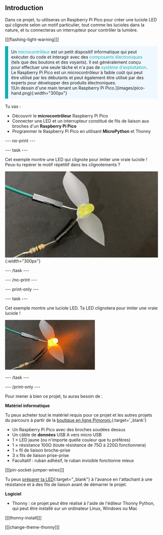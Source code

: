 ## Introduction

Dans ce projet, tu utiliseras un Raspberry Pi Pico pour créer une luciole LED qui clignote selon un motif particulier, tout comme les lucioles dans la nature, et tu connecteras un interrupteur pour contrôler la lumière.

[[[flashing-light-warning]]]

<div style='border-left: solid; border-width:10px; border-color: #0faeb0; background-color: aliceblue; padding: 10px;display: flex; flex-wrap: wrap'>
<div style="flex-basis: 200px; flex-grow: 1; margin-right: 15px;">
Un <span style="color: #0faeb0">microcontrôleur</span> est un petit dispositif informatique qui peut exécuter du code et interagir avec des <span style="color: #0faeb0">composants électroniques</span> (tels que des boutons et des voyants). Il est généralement conçu pour effectuer une seule tâche et n'a pas de <span style="color: #0faeb0">système d'exploitation</span>. 
Le Raspberry Pi Pico est un microcontrôleur à faible coût qui peut être utilisé par les débutants et peut également être utilisé par des experts pour développer des produits électroniques.
</div>
<div>
![Un dessin d'une main tenant un Raspberry Pi Pico.](images/pico-hand.png){:width="300px"}
</div>
</div>

<br/>
Tu vas :

+ Découvrir le **microcontrôleur** Raspberry Pi Pico
+ Connecter une LED et un interrupteur constitué de fils de liaison aux broches d'un **Raspberry Pi Pico**
+ Programmer le Raspberry Pi Pico en utilisant **MicroPython** et Thonny

--- no-print ---

--- task ---

Cet exemple montre une LED qui clignote pour imiter une vraie luciole ! Peux-tu repérer le motif répétitif dans les clignotements ?

![Une animation de la LED luciole clignotante allumée et éteinte.](images/firefly-blink.gif){:width="300px"}

--- /task ---

--- /no-print ---

--- print-only ---

--- task ---

Cet exemple montre une luciole LED. Ta LED clignotera pour imiter une vraie luciole !

![Une LED avec du ruban adhésif collé dessus pour former des ailes. Il y a deux fils de liaison connectés à la LED, l'un avec une résistance maintenue en place par du ruban électrique.](images/showcase_static.png)

--- /task ---

--- /print-only ---

Pour mener à bien ce projet, tu auras besoin de :

**Matériel informatique**

Tu peux acheter tout le matériel requis pour ce projet et les autres projets du parcours à partir de la [boutique en ligne Pimoroni.](https://shop.pimoroni.com/products/pico-intro-kit?variant=39893512945747){:target='_blank'}

+ Un Raspberry Pi Pico avec des broches soudées dessus
+ Un câble de **données** USB A vers micro USB
+ 1 × LED jaune (ou n'importe quelle couleur que tu préfères)
+ 1 × résistance 100Ω (toute résistance de 75Ω à 220Ω fonctionnera)
+ 1 × fil de liaison broche-prise
+ 3 x fils de liaison prise-prise
+ Facultatif : ruban adhésif, le ruban invisible fonctionne mieux

[[[pin-socket-jumper-wires]]]

Tu peux [préparer ta LED](https://projects.raspberrypi.org/en/projects/introduction-to-the-pico){:target="_blank"} à l'avance en l'attachant à une résistance et à des fils de liaison avant de démarrer le projet.

**Logiciel**

+ Thonny : ce projet peut être réalisé à l'aide de l'éditeur Thonny Python, qui peut être installé sur un ordinateur Linux, Windows ou Mac

[[[thonny-install]]]

[[[change-theme-thonny]]]

